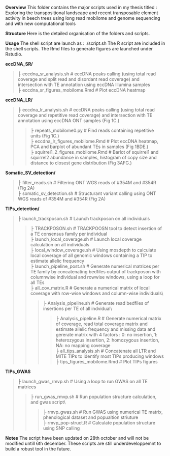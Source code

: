 **Overview**
This folder contains the major scripts used in my thesis titled : 
Exploring the transpositional landscape and recent transposable element activity in beech trees using long read mobilome and genome sequencing  and with new computational tools

**Structure**
Here is the detailed organisation of the folders and scripts. 

**Usage**
The shell script are launch as : ./script.sh
The R script are included in the shell scripts.
The Rmd files to generate figures are launched under Rstudio. 

**eccDNA_SR/**
> ├ eccdna_sr_analysis.sh     # eccDNA peaks calling (using total read coverage and split read and disordant read coverage) and intersection with TE annotation using eccDNA Illumina samples\
> ├ eccdna_sr_figures_mobilome.Rmd    # Plot eccDNA heatmap


**eccDNA_LR/**
> ├ eccdna_lr_analysis.sh     # eccDNA peaks calling (using total read coverage and repetitive read coverage) and intersection with TE annotation using eccDNA ONT samples (Fig 1C.)
> > ├ repeats_mobilome0.py    # Find reads containing repetitive units (Fig 1C.)\
> ├ eccdna_lr_figures_mobilome.Rmd    # Plot eccDNA heatmap, PCA and barplot of abundant TEs in samples (Fig 1BDE.)\
> ├ squirrel1_2_figures_mobilome.Rmd    # Barlot of squirrel1 and squirrel2 abundance in samples, histogram of copy size and distance to closest gene distribution (Fig 3AFG.)


**Somatic_SV_detection/**
> ├ filter_reads.sh     # Filtering ONT WGS reads of #354M and #354R (Fig 2A)\
> ├ somatic_sv_detection.sh   # Structurant variant calling using ONT WGS reads of #354M and #354R (Fig 2A)


**TIPs_detection/**
> ├ launch_trackposon.sh     # Launch trackposon on all individuals
> > ├ TRACKPOSON.sh    # TRACKPOOSN tool to detect insertion of a TE consensus family per individual\
> ├ launch_local_coverage.sh     # Launch local coverage calculation on all individuals\
> > ├ local_window_coverage.sh    # Using mosdepth to calculate local coverage of all genomic windows containing a TIP to estimate allelic frequency\
> ├ launch_pipeline_post.sh     # Generate numerical matrices per TE family by concatenating bedfiles output of trackposon with columnwise individual and rowwise windows, using a loop for all TEs\
> > ├ all_cov_matrix.R    # Generate a numerical matrix of local coverage with row-wise windows and column-wise individuals\
> > > ├ Analysis_pipeline.sh     # Generate read bedfiles of insertions per TE of all indvidual\
> > > > ├ Analysis_pipeline.R    # Generate numerical matrix of coverage, read total coverage matrix and estimate allelic frequency and missing data and gererate matrix with 4 factors : 0: no insertion, 1: heterozygous insertion, 2: homozygous insertion, NA: no mapping coverage\
> ├ all_tips_analysis.sh    # Concatenate all LTR and MITE TIPs to identify most TIPs producing windows\
> ├ tips_figures_mobilome.Rmd # Plot TIPs figures


**TIPs_GWAS**
> ├ launch_gwas_rmvp.sh    # Using a loop to run GWAS on all TE matrices
> > ├ run_gwas_rmvp.sh    # Run population structure calculation, and gwas script\
> > > ├ rmvp_gwas.sh    # Run GWAS using numerical TE matrix, phenological dataset and popualtion striuture\
> > > ├ rmvp_pop-struct.R    # Calculate population structure using SNP calling

**Notes**
The script have been updated on 28th october and will not be modified untill 6th december. 
These scripts are still underdeveloppemnt to build a robust tool in the future.

